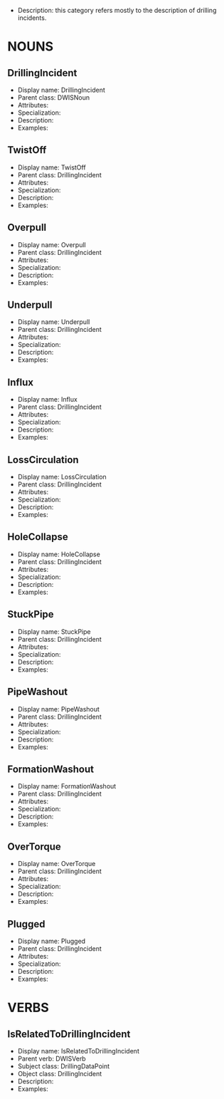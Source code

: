 - Description: this category refers mostly to the description of drilling incidents.

# NOUNS
## DrillingIncident <!-- NOUN -->
- Display name: DrillingIncident
- Parent class: DWISNoun
- Attributes:
- Specialization:
- Description: 
- Examples:
## TwistOff <!-- NOUN -->
- Display name: TwistOff
- Parent class: DrillingIncident
- Attributes:
- Specialization:
- Description: 
- Examples:
## Overpull <!-- NOUN -->
- Display name: Overpull
- Parent class: DrillingIncident
- Attributes:
- Specialization:
- Description: 
- Examples:
## Underpull <!-- NOUN -->
- Display name: Underpull
- Parent class: DrillingIncident
- Attributes:
- Specialization:
- Description: 
- Examples:
## Influx <!-- NOUN -->
- Display name: Influx
- Parent class: DrillingIncident
- Attributes:
- Specialization:
- Description: 
- Examples:
## LossCirculation <!-- NOUN -->
- Display name: LossCirculation
- Parent class: DrillingIncident
- Attributes:
- Specialization:
- Description: 
- Examples:
## HoleCollapse <!-- NOUN -->
- Display name: HoleCollapse
- Parent class: DrillingIncident
- Attributes:
- Specialization:
- Description: 
- Examples:
## StuckPipe <!-- NOUN -->
- Display name: StuckPipe
- Parent class: DrillingIncident
- Attributes:
- Specialization:
- Description: 
- Examples:
## PipeWashout <!-- NOUN -->
- Display name: PipeWashout
- Parent class: DrillingIncident
- Attributes:
- Specialization:
- Description: 
- Examples:
## FormationWashout <!-- NOUN -->
- Display name: FormationWashout
- Parent class: DrillingIncident
- Attributes:
- Specialization:
- Description: 
- Examples:
## OverTorque <!-- NOUN -->
- Display name: OverTorque
- Parent class: DrillingIncident
- Attributes:
- Specialization:
- Description: 
- Examples:
## Plugged <!-- NOUN -->
- Display name: Plugged
- Parent class: DrillingIncident
- Attributes:
- Specialization:
- Description: 
- Examples:

# VERBS
## IsRelatedToDrillingIncident <!-- VERB -->
- Display name: IsRelatedToDrillingIncident
- Parent verb: DWISVerb
- Subject class: DrillingDataPoint
- Object class: DrillingIncident
- Description: 
- Examples: 

